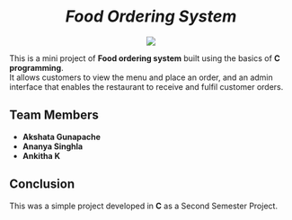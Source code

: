 <div align="center">
<h1><i>Food Ordering System</i></h1>
<img src="https://www.semiosissoftware.com/wp-content/uploads/2020/01/Food-Ordering-System.jpg">
</div>

This is a mini project of **Food ordering system** built using the basics of **C programming**.<br>
It allows customers to view the menu and place an order, and an admin interface that enables the restaurant to receive and fulfil customer orders.

## Team Members
- **Akshata Gunapache**
- **Ananya Singhla**
- **Ankitha K**

## Conclusion
This was a simple project developed in **C** as a Second Semester Project.
